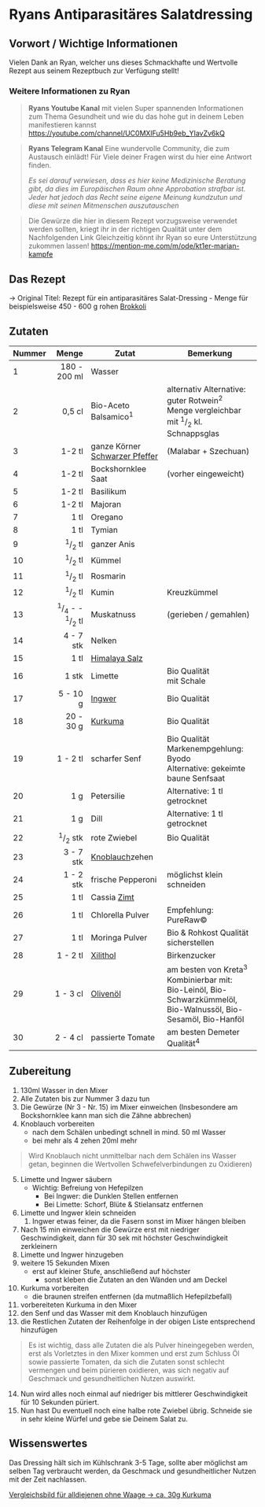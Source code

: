 # Ryans Antiparasitäres Salatdressing

## Vorwort / Wichtige Informationen
Vielen Dank an Ryan, welcher uns dieses Schmackhafte und Wertvolle Rezept aus seinem Rezeptbuch zur Verfügung stellt!
### Weitere Informationen zu Ryan
> **Ryans Youtube Kanal** 
> mit vielen Super spannenden Informationen zum Thema Gesundheit und wie du das hohe gut in deinem Leben manifestieren kannst
> <https://youtube.com/channel/UC0MXlFu5Hb9eb_YIavZv6kQ>

> **Ryans Telegram Kanal**
> Eine wundervolle Community, die zum Austausch einlädt!
> Für Viele deiner Fragen wirst du hier eine Antwort finden.
>
>_Es sei darauf verwiesen, dass es hier keine Medizinische Beratung gibt, da dies im Europäischen Raum ohne Approbation strafbar ist. Jeder hat jedoch das Recht seine eigene Meinung kundzutun und diese mit seinen Mitmenschen auszutauschen_

>Die Gewürze die hier in diesem Rezept vorzugsweise verwendet werden sollten, kriegt ihr in der richtigen Qualität unter dem Nachfolgenden Link
>Gleichzeitig könnt ihr Ryan so eure Unterstützung zukommen lassen!
><https://mention-me.com/m/ode/kt1er-marian-kampfe>
## Das Rezept
-> Original Titel: Rezept für ein antiparasitäres Salat-Dressing - Menge für beispielsweise 450 - 600 g rohen [Brokkoli](../Stoffe/Rohstoffe/Brokkoli.md)

## Zutaten
| Nummer |                                                       Menge | Zutat                                                                        | Bemerkung                                                                                                                     |
| ------ | -----------------------------------------------------------:| ---------------------------------------------------------------------------- | ----------------------------------------------------------------------------------------------------------------------------- |
| 1      |                                               180 - 200  ml | Wasser                                                                       |                                                                                                                               |
| 2      |                                                     0,5  cl | Bio-Aceto Balsamico<sup>1</sup>                                              | alternativ Alternative: guter Rotwein<sup>2</sup> </br> Menge vergleichbar mit <sup>1</sup>/<sub>2</sub> kl. Schnappsglas     |
| 3      |                                                     1-2  tl | ganze Körner [Schwarzer Pfeffer](../Stoffe/Rohstoffe/Schwarzer%20Pfeffer.md) | (Malabar + Szechuan)                                                                                                          |
| 4      |                                                     1-2  tl | Bockshornklee Saat                                                           | (vorher eingeweicht)                                                                                                          |
| 5      |                                                     1-2  tl | Basilikum                                                                    |                                                                                                                               |
| 6      |                                                     1-2  tl | Majoran                                                                      |                                                                                                                               |
| 7      |                                                       1  tl | Oregano                                                                      |                                                                                                                               |
| 8      |                                                       1  tl | Tymian                                                                       |                                                                                                                               |
| 9      |                               <sup>1</sup>/<sub>2</sub>  tl | ganzer Anis                                                                  |                                                                                                                               |
| 10     |                               <sup>1</sup>/<sub>2</sub>  tl | Kümmel                                                                       |                                                                                                                               |
| 11     |                               <sup>1</sup>/<sub>2</sub>  tl | Rosmarin                                                                     |                                                                                                                               |
| 12     |                               <sup>1</sup>/<sub>2</sub>  tl | Kumin                                                                        | Kreuzkümmel                                                                                                                   |
| 13     | <sup>1</sup>/<sub>4</sub> - - <sup>1</sup>/<sub>2</sub>  tl | Muskatnuss                                                                   | (gerieben / gemahlen)                                                                                                         |
| 14     |                                                  4 - 7  stk | Nelken                                                                       |                                                                                                                               |
| 15     |                                                       1  tl | [Himalaya Salz](../Stoffe/Rohstoffe/Salze/Himalaya%20Salz.md)                |                                                                                                                               |
| 16     |                                                      1  stk | Limette                                                                      | Bio Qualität</br>mit Schale                                                                                                   |
| 17     |                                                   5 - 10  g | [Ingwer](../Stoffe/Rohstoffe/Ingwer.md)                                      | Bio Qualität                                                                                                                  |
| 18     |                                                  20 - 30  g | [Kurkuma](../Stoffe/Rohstoffe/Kurkuma.md)                                    | Bio Qualität                                                                                                                  |
| 19     |                                                   1 - 2  tl | scharfer Senf                                                                | Bio Qualität</br>Markenempgehlung: Byodo</br>Alternative: gekeimte baune Senfsaat                                             |
| 20     |                                                        1  g | Petersilie                                                                   | Alternative: 1 tl getrocknet                                                                                                  |
| 21     |                                                        1  g | Dill                                                                         | Alternative: 1 tl getrocknet                                                                                                  |
| 22     |                              <sup>1</sup>/<sub>2</sub>  stk | rote Zwiebel                                                                 | Bio Qualität                                                                                                                  |
| 23     |                                                  3 - 7  stk | [Knoblauch](../Stoffe/Rohstoffe/Knoblauch.md)zehen                           |                                                                                                                               |
| 24     |                                                  1 - 2  stk | frische Pepperoni                                                            | möglichst klein schneiden                                                                                                     |
| 25     |                                                       1  tl | Cassia [Zimt](../Stoffe/Rohstoffe/Zimt.md)                                   |                                                                                                                               |
| 26     |                                                       1  tl | Chlorella Pulver                                                             | Empfehlung: PureRaw©                                                                                                          |
| 27     |                                                       1  tl | Moringa Pulver                                                               | Bio & Rohkost Qualität sicherstellen                                                                                          |
| 28     |                                                   1 - 2  tl | [Xilithol](../Stoffe/Rohstoffe/Xilithol.md)                                  | Birkenzucker                                                                                                                  |
| 29     |                                                   1 - 3  cl | [Olivenöl](../Stoffe/Rohstoffe/Olivenöl.md)                                  | am besten von Kreta<sup>3</sup> </br> Kombinierbar mit:</br> Bio-Leinöl, Bio-Schwarzkümmelöl,</br>Bio-Walnussöl, Bio-Sesamöl, Bio-Hanföl |
| 30     |                                                   2 - 4  cl | passierte Tomate                                                             | am besten Demeter Qualität<sup>4</sup>                                                                                        |



## Zubereitung
1. 130ml Wasser in den Mixer
2. Alle Zutaten bis zur Nummer 3 dazu tun
3. Die Gewürze (Nr 3 - Nr. 15) im Mixer einweichen (Insbesondere am Bockshornklee kann man sich die Zähne abbrechen)
4. Knoblauch vorbereiten 
	- nach dem Schälen unbedingt schnell in mind. 50 ml Wasser
	- bei mehr als 4 zehen 20ml mehr

>Wird Knoblauch nicht unmittelbar nach dem Schälen ins Wasser getan, beginnen die Wertvollen Schwefelverbindungen zu Oxidieren)

5. Limette und Ingwer säubern
	- Wichtig: Befreiung von Hefepilzen
		- Bei Ingwer: die Dunklen Stellen entfernen
		- Bei Limette: Schorf, Blüte & Stielansatz entfernen
6. Limette und Ingwer klein schneiden 
	1. Ingwer etwas feiner, da die Fasern sonst im Mixer hängen bleiben
7. Nach 15 min einweichen die Gewürze erst mit niedriger Geschwindigkeit, dann für 30 sek mit höchster Geschwindigkeit zerkleinern
8. Limette und Ingwer hinzugeben
9. weitere 15 Sekunden Mixen
	- erst auf kleiner Stufe, anschließend auf höchster
		- sonst kleben die Zutaten an den Wänden und am Deckel 
10. Kurkuma vorbereiten
	- die braunen streifen entfernen (da mutmaßlich Hefepilzbefall)
11. vorbereiteten Kurkuma in den Mixer
12. den Senf und das Wasser mit dem Knoblauch hinzufügen
13. die Restlichen Zutaten der Reihenfolge in der obigen Liste entsprechend hinzufügen
	
> Es ist wichtig, dass alle Zutaten die als Pulver hineingegeben werden, erst als Vorletztes in den Mixer kommen und erst zum Schluss Öl sowie passierte Tomaten, da sich die Zutaten sonst schlecht vermengen und beim pürieren oxidieren, was sich negativ auf Geschmack und gesundheitlichen Nutzen auswirkt. 

14. Nun wird alles noch einmal auf niedriger bis mittlerer Geschwindigkeit für 10 Sekunden püriert.
15. Nun hast Du eventuell noch eine halbe rote  Zwiebel übrig. Schneide sie in sehr kleine  Würfel und gebe sie Deinem Salat zu. 

 
 ## Wissenswertes
Das Dressing hält sich im Kühlschrank 3-5 Tage, sollte aber möglichst am selben Tag verbraucht werden, da Geschmack und gesundheitlicher Nutzen mit der Zeit nachlassen.

[Vergleichsbild für alldiejenen ohne Waage -> ca. 30g Kurkuma](__Attachments/Pasted%20image%2020220223150506.png)



